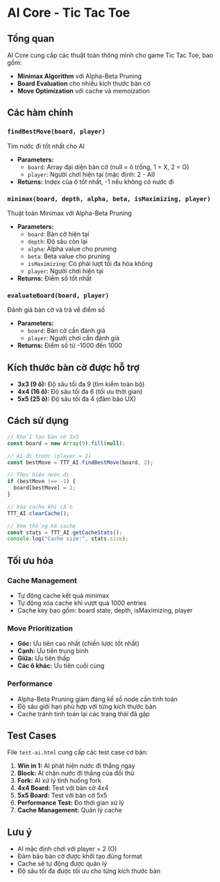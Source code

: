 # AI Core - Tic Tac Toe

## Tổng quan

AI Core cung cấp các thuật toán thông minh cho game Tic Tac Toe, bao gồm:

- **Minimax Algorithm** với Alpha-Beta Pruning
- **Board Evaluation** cho nhiều kích thước bàn cờ
- **Move Optimization** với cache và memoization

## Các hàm chính

### `findBestMove(board, player)`

Tìm nước đi tốt nhất cho AI

- **Parameters:**
  - `board`: Array đại diện bàn cờ (null = ô trống, 1 = X, 2 = O)
  - `player`: Người chơi hiện tại (mặc định: 2 - AI)
- **Returns:** Index của ô tốt nhất, -1 nếu không có nước đi

### `minimax(board, depth, alpha, beta, isMaximizing, player)`

Thuật toán Minimax với Alpha-Beta Pruning

- **Parameters:**
  - `board`: Bàn cờ hiện tại
  - `depth`: Độ sâu còn lại
  - `alpha`: Alpha value cho pruning
  - `beta`: Beta value cho pruning
  - `isMaximizing`: Có phải lượt tối đa hóa không
  - `player`: Người chơi hiện tại
- **Returns:** Điểm số tốt nhất

### `evaluateBoard(board, player)`

Đánh giá bàn cờ và trả về điểm số

- **Parameters:**
  - `board`: Bàn cờ cần đánh giá
  - `player`: Người chơi cần đánh giá
- **Returns:** Điểm số từ -1000 đến 1000

## Kích thước bàn cờ được hỗ trợ

- **3x3 (9 ô):** Độ sâu tối đa 9 (tìm kiếm toàn bộ)
- **4x4 (16 ô):** Độ sâu tối đa 6 (tối ưu thời gian)
- **5x5 (25 ô):** Độ sâu tối đa 4 (đảm bảo UX)

## Cách sử dụng

```javascript
// Khởi tạo bàn cờ 3x3
const board = new Array(9).fill(null);

// AI đi trước (player = 2)
const bestMove = TTT_AI.findBestMove(board, 2);

// Thực hiện nước đi
if (bestMove !== -1) {
  board[bestMove] = 2;
}

// Xóa cache khi cần
TTT_AI.clearCache();

// Xem thống kê cache
const stats = TTT_AI.getCacheStats();
console.log("Cache size:", stats.size);
```

## Tối ưu hóa

### Cache Management

- Tự động cache kết quả minimax
- Tự động xóa cache khi vượt quá 1000 entries
- Cache key bao gồm: board state, depth, isMaximizing, player

### Move Prioritization

- **Góc:** Ưu tiên cao nhất (chiến lược tốt nhất)
- **Cạnh:** Ưu tiên trung bình
- **Giữa:** Ưu tiên thấp
- **Các ô khác:** Ưu tiên cuối cùng

### Performance

- Alpha-Beta Pruning giảm đáng kể số node cần tính toán
- Độ sâu giới hạn phù hợp với từng kích thước bàn
- Cache tránh tính toán lại các trạng thái đã gặp

## Test Cases

File `test-ai.html` cung cấp các test case cơ bản:

1. **Win in 1:** AI phát hiện nước đi thắng ngay
2. **Block:** AI chặn nước đi thắng của đối thủ
3. **Fork:** AI xử lý tình huống fork
4. **4x4 Board:** Test với bàn cờ 4x4
5. **5x5 Board:** Test với bàn cờ 5x5
6. **Performance Test:** Đo thời gian xử lý
7. **Cache Management:** Quản lý cache

## Lưu ý

- AI mặc định chơi với player = 2 (O)
- Đảm bảo bàn cờ được khởi tạo đúng format
- Cache sẽ tự động được quản lý
- Độ sâu tối đa được tối ưu cho từng kích thước bàn
